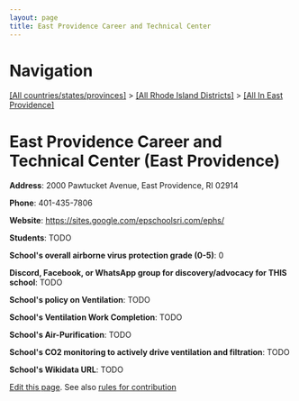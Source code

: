 ```yaml
---
layout: page
title: East Providence Career and Technical Center
---
```

# Navigation

[[All countries/states/provinces]](../../..) > [[All Rhode Island Districts]](../..) > [[All In East Providence]](..)

# East Providence Career and Technical Center (East Providence)

**Address**: 2000 Pawtucket Avenue, East Providence, RI 02914

**Phone**: 401-435-7806

**Website**: <https://sites.google.com/epschoolsri.com/ephs/>

**Students**: TODO

**School's overall airborne virus protection grade (0-5)**: 0

**Discord, Facebook, or WhatsApp group for discovery/advocacy for THIS school**: TODO

**School's policy on Ventilation**: TODO

**School's Ventilation Work Completion**: TODO

**School's Air-Purification**: TODO

**School's CO2 monitoring to actively drive ventilation and filtration**: TODO

**School's Wikidata URL**: TODO


[Edit this page](https://github.com/ventilate-schools/RI/edit/main/./East_Providence/East_Providence_Career_and_Technical_Center.md). See also [rules for contribution](../../../contribution-rules/)
